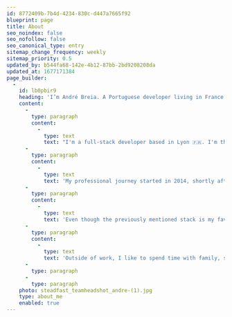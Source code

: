 ```yaml
---
id: 8772409b-7b4d-4234-830c-d447a7665f92
blueprint: page
title: About
seo_noindex: false
seo_nofollow: false
seo_canonical_type: entry
sitemap_change_frequency: weekly
sitemap_priority: 0.5
updated_by: b544fa68-142e-4b12-87bb-2bd9208208da
updated_at: 1677171384
page_builder:
  -
    id: lb0pbir9
    heading: 'I’m André Breia. A Portuguese developer living in France.'
    content:
      -
        type: paragraph
        content:
          -
            type: text
            text: "I'm a full-stack developer based in Lyon 🇫🇷. I'm the Tech Lead at Steadfast Collective, where we build community-focused websites and web applications."
      -
        type: paragraph
        content:
          -
            type: text
            text: 'My professional journey started in 2014, shortly after I graduated with a Computer Science and Engineering degree, in Portugal. I then moved to the UK for an internship, that turned into a full-time job, building WordPress websites for many clients. After a while, I moved on to a PHP developer role at Steadfast Collective, where we build Laravel websites and web applications using Laravel, Vuejs and TailwindCSS as the primary tech stack. In the meanwhile, I moved to France and got a new role at the company.'
      -
        type: paragraph
        content:
          -
            type: text
            text: 'Even though the previously mentioned stack is my favourite, I also love learning new things, and I do, sometimes, spend some time exploring new tech or tools.'
      -
        type: paragraph
        content:
          -
            type: text
            text: 'Outside of work, I like to spend time with family, spend time in nature, sports, gaming and many other things. I have recently been enjoying participating in artisan workshops to learn to make something with my own hands!'
      -
        type: paragraph
      -
        type: paragraph
    photo: steadfast_teamheadshot_andre-(1).jpg
    type: about_me
    enabled: true
---
```

